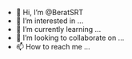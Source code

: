 - 👋 Hi, I’m @BeratSRT
- 👀 I’m interested in ...
- 🌱 I’m currently learning ...
- 💞️ I’m looking to collaborate on ...
- 📫 How to reach me ...

<!---
BeratSRT/BeratSRT is a ✨ special ✨ repository because its `README.md` (this file) appears on your GitHub profile.
You can click the Preview link to take a look at your changes.
--->
